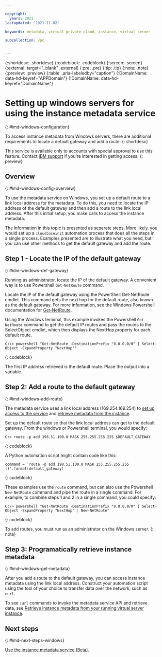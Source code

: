 ```yaml
---

copyright:
  years: 2021
lastupdated: "2021-11-02"

keywords: metadata, virtual private cloud, instance, virtual server

subcollection: vpc


---
```


{:shortdesc: .shortdesc}
{:codeblock: .codeblock}
{:screen: .screen}
{:external: target="_blank" .external}
{:pre: .pre}
{:tip: .tip}
{:note: .note}
{:preview: .preview}
{:table: .aria-labeledby="caption"}
{:DomainName: data-hd-keyref="APPDomain"}
{:DomainName: data-hd-keyref="DomainName"}


# Setting up windows servers for using the instance metadata service
{: #imd-windows-configuration}

To access instance metadata from Windows servers, there are additional requirements to locate a default gateway and add a route.
{: shortdesc}

This service is available only to accounts with special approval to use this feature. Contact [IBM support](/docs/vpc?topic=vpc-getting-help) if you're interested in getting access.
{: preview}

## Overview
{: #imd-windows-config-overview}

To use the metadata service on Windows, you set up a default route to a link local address for the metadata. To do this, you need to locate the IP address of the default gateway and then add a route to the link local address. After this initial setup, you make calls to access the instance metadata.

The information in this topic is presented as separate steps. More likely, you would set up a `cloudbaseinit` automation process that does all the steps in a single process. Examples presented are to illustrate what you need, but you can use other methods to get the default gateway and add the route.

## Step 1 - Locate the IP of the default gateway
{: #idm-windows-def-gateway}

Running as administrator, locate the IP of the default gateway. A convenient way is to use Powershell `Get-NetRoute` command.

Locate the IP of the default gateway using the PowerShell Get-NetRoute cmdlet. This command gets the next hop for the default route, also known as the default gateway. For more information, see the Windows Powershell documentation for [Get-NetRoute](https://docs.microsoft.com/en-us/powershell/module/nettcpip/get-netroute?view=windowsserver2019-ps).

Using the Windows terminal, this example invokes the Powershell `Get-NetRoute` command to get the default IP routes and pass the routes to the SelectObject cmdlet, which then displays the NextHop property for each default route.

```
C:\> powershell "Get-NetRoute -DestinationPrefix "0.0.0.0/0" | Select-Object -ExpandProperty "NextHop""
```
{: codeblock}

The first IP address retrieved is the default route. Place the output into a variable.

## Step 2: Add a route to the default gateway
{: #imd-windows-add-route}

The metadata service uses a link local address (169.254.169.254) to [set up access to the service](/docs/vpc?topic=vpc-imd-configure-service) and [retrieve metadata from the instance](/docs/vpc?topic=vpc-imd-get-metadata).

Set up the default route so that the link local address can get to the default gateway. From the windows or Powershell terminal, you would specify:

```
C:> route -p add 198.51.100.0 MASK 255.255.255.255 $DEFAULT_GATEWAY
```
{: codeblock}

A Python automation script might contain code like this:

```
command = 'route -p add 198.51.100.0 MASK 255.255.255.255 ()'.format(default_gateway)
```
{: codeblock}

These examples use the `route` command, but can also use the Powershell `New-NetRoute` command and pipe the route in a single command. For example, to combine steps 1 and 2 in a single command, you could specify:

```
C:\> powershell "Get-NetRoute -DestinationPrefix "0.0.0.0/0" | Select-Object -ExpandProperty "NextHop" | New-NetRoute"
```
{: codeblock}

To add routes, you must run as an administrator on the Windows server.
{: note}

## Step 3: Programatically retrieve instance metadata
{: #imd-windows-get-metadata}

After you add a route to the default gateway, you can access instance metadata using the link local address. Construct your automation script using the tool of your choice to transfer data over the network, such as `curl`. 

To see `curl` commands to invoke the metadata service API and retrieve data, see [Retrieve instance metadata from your running virtual server instance](/docs/vpc?topic=vpc-imd-get-metadata#imd-retrieve-instance-data).

## Next steps
{: #imd-next-steps-windows}

[Use the instance metadata service (Beta)](https://test.cloud.ibm.com/docs/vpc?topic=vpc-imd-get-metadata).
